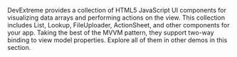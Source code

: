 DevExtreme provides a collection of HTML5 JavaScript UI components for visualizing data arrays and performing actions on the view. This collection includes List, Lookup, FileUploader, ActionSheet, and other components for your app. Taking the best of the MVVM pattern, they support two-way binding to view model properties. Explore all of them in other demos in this section.